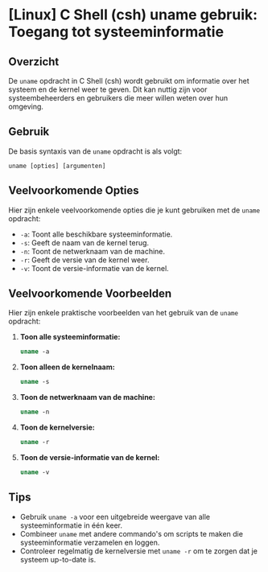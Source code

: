 # [Linux] C Shell (csh) uname gebruik: Toegang tot systeeminformatie

## Overzicht
De `uname` opdracht in C Shell (csh) wordt gebruikt om informatie over het systeem en de kernel weer te geven. Dit kan nuttig zijn voor systeembeheerders en gebruikers die meer willen weten over hun omgeving.

## Gebruik
De basis syntaxis van de `uname` opdracht is als volgt:

```
uname [opties] [argumenten]
```

## Veelvoorkomende Opties
Hier zijn enkele veelvoorkomende opties die je kunt gebruiken met de `uname` opdracht:

- `-a`: Toont alle beschikbare systeeminformatie.
- `-s`: Geeft de naam van de kernel terug.
- `-n`: Toont de netwerknaam van de machine.
- `-r`: Geeft de versie van de kernel weer.
- `-v`: Toont de versie-informatie van de kernel.

## Veelvoorkomende Voorbeelden

Hier zijn enkele praktische voorbeelden van het gebruik van de `uname` opdracht:

1. **Toon alle systeeminformatie:**
   ```csh
   uname -a
   ```

2. **Toon alleen de kernelnaam:**
   ```csh
   uname -s
   ```

3. **Toon de netwerknaam van de machine:**
   ```csh
   uname -n
   ```

4. **Toon de kernelversie:**
   ```csh
   uname -r
   ```

5. **Toon de versie-informatie van de kernel:**
   ```csh
   uname -v
   ```

## Tips
- Gebruik `uname -a` voor een uitgebreide weergave van alle systeeminformatie in één keer.
- Combineer `uname` met andere commando's om scripts te maken die systeeminformatie verzamelen en loggen.
- Controleer regelmatig de kernelversie met `uname -r` om te zorgen dat je systeem up-to-date is.